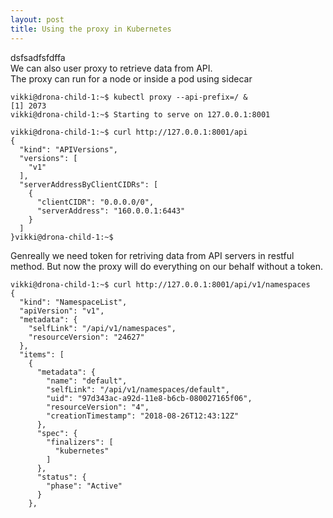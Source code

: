 ```yaml
---
layout: post
title: Using the proxy in Kubernetes
---
```


dsfsadfsfdffa  
We can also user proxy to retrieve data from API.  
The proxy can run for a node or inside a pod using sidecar

<!--kg-card-begin: code-->

    vikki@drona-child-1:~$ kubectl proxy --api-prefix=/ &
    [1] 2073
    vikki@drona-child-1:~$ Starting to serve on 127.0.0.1:8001
    
    vikki@drona-child-1:~$ curl http://127.0.0.1:8001/api
    {
      "kind": "APIVersions",
      "versions": [
        "v1"
      ],
      "serverAddressByClientCIDRs": [
        {
          "clientCIDR": "0.0.0.0/0",
          "serverAddress": "160.0.0.1:6443"
        }
      ]
    }vikki@drona-child-1:~$ 

<!--kg-card-end: code-->

Genreally we need token for retriving data from API servers in restful method. But now the proxy will do everything on our behalf without a token.

<!--kg-card-begin: code-->

    vikki@drona-child-1:~$ curl http://127.0.0.1:8001/api/v1/namespaces
    {
      "kind": "NamespaceList",
      "apiVersion": "v1",
      "metadata": {
        "selfLink": "/api/v1/namespaces",
        "resourceVersion": "24627"
      },
      "items": [
        {
          "metadata": {
            "name": "default",
            "selfLink": "/api/v1/namespaces/default",
            "uid": "97d343ac-a92d-11e8-b6cb-080027165f06",
            "resourceVersion": "4",
            "creationTimestamp": "2018-08-26T12:43:12Z"
          },
          "spec": {
            "finalizers": [
              "kubernetes"
            ]
          },
          "status": {
            "phase": "Active"
          }
        },

<!--kg-card-end: code-->